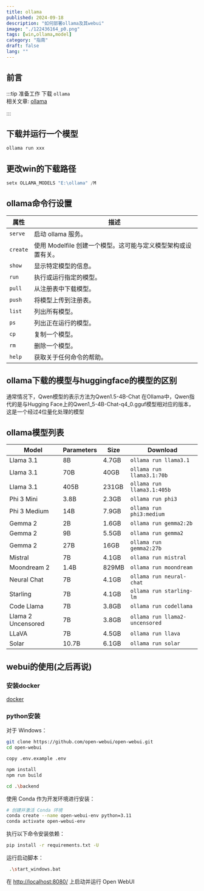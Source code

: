 ```yaml
---
title: ollama
published: 2024-09-18
description: "如何部署ollama及其webui"
image: "./122436164_p0.png"
tags: [win,ollama,model]
category: "指南"
draft: false
lang: ""
---
```


## 前言

:::tip
准备工作 下载 `ollama`\
相关文章:  [ollama](https://github.com/ollama/ollama?tab=readme-ov-file)

:::

##  下载并运行一个模型
```python 
ollama run xxx
```

##  更改win的下载路径
```python 
setx OLLAMA_MODELS "E:\ollama" /M
```

##  ollama命令行设置

| 属性          | 描述                                                                                                                                                               |
| ------------- | ------------------------------------------------------------------------------------------------------------------------------------------------------------------ |
| `serve`     | 启动 ollama 服务。                                                                      |
| `create`    | 使用 Modelfile 创建一个模型。这可能与定义模型架构或设置有关。                            |
| `show`      | 显示特定模型的信息。                                                                    |
| `run`       | 执行或运行指定的模型。                                                                  |
| `pull`      | 从注册表中下载模型。                                                                    |
| `push`      | 将模型上传到注册表。                                                                    |
| `list`      | 列出所有模型。                                                                          |
| `ps`        | 列出正在运行的模型。                                                                    |
| `cp`        | 复制一个模型。                                                                          |
| `rm`        | 删除一个模型。                                                                          |
| `help`      | 获取关于任何命令的帮助。                                                                |


##  ollama下载的模型与huggingface的模型的区别
通常情况下，Qwen模型的表示方法为Qwen1.5-4B-Chat
在Ollama中，Qwen指代的是与Hugging Face上的Qwen1_5-4B-Chat-q4_0.gguf模型相对应的版本，这是一个经过4位量化处理的模型



##  ollama模型列表
| Model                | Parameters | Size  | Download                       |
|----------------------|------------|-------|---------------------------------|
| Llama 3.1            | 8B         | 4.7GB | `ollama run llama3.1`           |
| Llama 3.1            | 70B        | 40GB  | `ollama run llama3.1:70b`       |
| Llama 3.1            | 405B       | 231GB | `ollama run llama3.1:405b`      |
| Phi 3 Mini           | 3.8B       | 2.3GB | `ollama run phi3`               |
| Phi 3 Medium         | 14B        | 7.9GB | `ollama run phi3:medium`        |
| Gemma 2              | 2B         | 1.6GB | `ollama run gemma2:2b`          |
| Gemma 2              | 9B         | 5.5GB | `ollama run gemma2`             |
| Gemma 2              | 27B        | 16GB  | `ollama run gemma2:27b`         |
| Mistral              | 7B         | 4.1GB | `ollama run mistral`            |
| Moondream 2          | 1.4B       | 829MB | `ollama run moondream`          |
| Neural Chat          | 7B         | 4.1GB | `ollama run neural-chat`        |
| Starling             | 7B         | 4.1GB | `ollama run starling-lm`        |
| Code Llama           | 7B         | 3.8GB | `ollama run codellama`          |
| Llama 2 Uncensored   | 7B         | 3.8GB | `ollama run llama2-uncensored`  |
| LLaVA                | 7B         | 4.5GB | `ollama run llava`              |
| Solar                | 10.7B      | 6.1GB | `ollama run solar`              |


##  webui的使用(之后再说)

### 安装docker
[docker](https://desktop.docker.com/win/stable/amd64/Docker%20Desktop%20Installer.exe)


### python安装

对于 Windows：

```bash
git clone https://github.com/open-webui/open-webui.git
cd open-webui

copy .env.example .env

npm install
npm run build

cd .\backend
```

使用 Conda 作为开发环境进行安装：

```bash
# 创建并激活 Conda 环境
conda create --name open-webui-env python=3.11
conda activate open-webui-env
```

执行以下命令安装依赖：

```bash
pip install -r requirements.txt -U
```

运行启动脚本：

```bash
 .\start_windows.bat
```

在 [http://localhost:8080/](http://localhost:8080/) 上启动并运行 Open WebUI 

